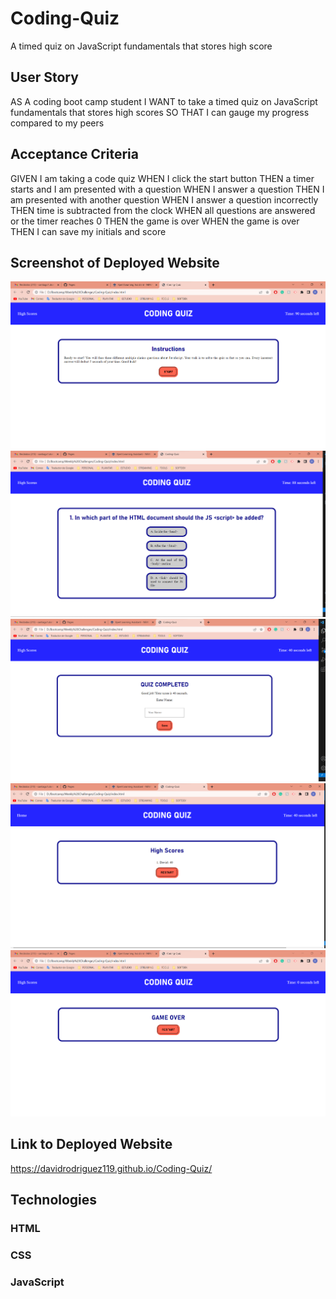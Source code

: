 # Coding-Quiz
A timed quiz on JavaScript fundamentals that stores high score

## User Story
AS A coding boot camp student
I WANT to take a timed quiz on JavaScript fundamentals that stores high scores
SO THAT I can gauge my progress compared to my peers

## Acceptance Criteria
GIVEN I am taking a code quiz
WHEN I click the start button
THEN a timer starts and I am presented with a question
WHEN I answer a question
THEN I am presented with another question
WHEN I answer a question incorrectly
THEN time is subtracted from the clock
WHEN all questions are answered or the timer reaches 0
THEN the game is over
WHEN the game is over
THEN I can save my initials and score

## Screenshot of Deployed Website
![Main Page](./assets/Screenshot_1.png)
![Quiz](./assets/Screenshot_2.png)
![Quiz Completed](./assets/Screenshot_3.png)
![High Scores](./assets/Screenshot_4.png)
![Game Over](./assets/Screenshot_5.png)

## Link to Deployed Website
https://davidrodriguez119.github.io/Coding-Quiz/
## Technologies

### HTML
### CSS
### JavaScript